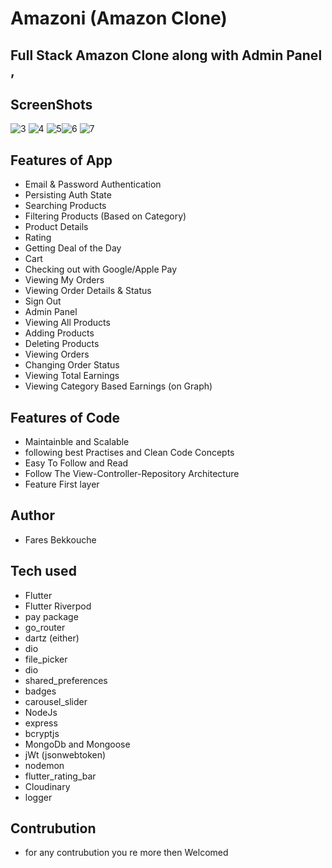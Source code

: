 # Amazoni (Amazon Clone)
## Full Stack Amazon Clone along with Admin Panel ,


## ScreenShots 
![3](https://user-images.githubusercontent.com/91225280/234560031-adbe0eb6-c703-4d67-9e37-696b1d5b8b73.png)
![4](https://user-images.githubusercontent.com/91225280/235261262-c2fd1ec1-1629-4591-8b87-32bc77f6d797.png)
![5](https://user-images.githubusercontent.com/91225280/234560116-1b48a8c1-057e-4d22-9cf9-2984ffab94e7.png)![6](https://user-images.githubusercontent.com/91225280/234560151-21e52307-17dc-46f3-b420-5ea8fe9797a1.png)
![7](https://user-images.githubusercontent.com/91225280/234560191-68182160-292a-4338-bba8-b83392113f1d.png)


## Features of App
- Email & Password Authentication
- Persisting Auth State
- Searching Products
- Filtering Products (Based on Category)
- Product Details
- Rating
- Getting Deal of the Day
- Cart
- Checking out with Google/Apple Pay
- Viewing My Orders
- Viewing Order Details & Status
- Sign Out
- Admin Panel
- Viewing All Products
- Adding Products
- Deleting Products
- Viewing Orders
- Changing Order Status
- Viewing Total Earnings
- Viewing Category Based Earnings (on Graph)

## Features of Code
- Maintainble and Scalable
- following best Practises and Clean Code Concepts
- Easy To Follow and Read
- Follow The View-Controller-Repository Architecture 
- Feature First layer

## Author
-  Fares Bekkouche
## Tech used
- Flutter
- Flutter Riverpod
- pay package
- go_router
- dartz (either)
- dio
- file_picker
- dio 
- shared_preferences
- badges
- carousel_slider
- NodeJs
- express
- bcryptjs
- MongoDb and Mongoose 
- jWt (jsonwebtoken)
- nodemon
- flutter_rating_bar
- Cloudinary
- logger

## Contrubution
-  for any contrubution you re more then Welcomed
